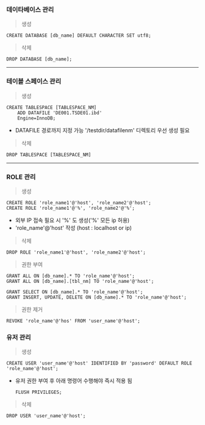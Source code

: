 ### 데이타베이스 관리

> 생성

```
CREATE DATABASE [db_name] DEFAULT CHARACTER SET utf8;
```

> 삭제

```
DROP DATABASE [db_name];
```

***

### 테이블 스페이스 관리

> 생성

```
CREATE TABLESPACE [TABLESPACE_NM]
    ADD DATAFILE 'DE001.TSDE01.ibd'
    Engine=InnoDB;
```
* DATAFILE 경로까지 지정 가능 '/testdir/datafilenm' 디렉토리 우선 생성 필요

> 삭제

```
DROP TABLESPACE [TABLESPACE_NM]
```

***

### ROLE 관리

> 생성

```
CREATE ROLE 'role_name1'@'host', 'role_name2'@'host';
CREATE ROLE 'role_name1'@'%', 'role_name2'@'%';
```
* 외부 IP 접속 필요 시 '%' 도 생성('%' 모든 ip 허용)
* 'role_name'@'host' 작성 (host : localhost or ip)

> 삭제

```
DROP ROLE 'role_name1'@'host', 'role_name2'@'host';
```

> 권한 부여

```
GRANT ALL ON [db_name].* TO 'role_name'@'host';
GRANT ALL ON [db_name].[tbl_nm] TO 'role_name'@'host';

GRANT SELECT ON [db_name].* TO 'role_name'@'host';
GRANT INSERT, UPDATE, DELETE ON [db_name].* TO 'role_name'@'host';
```

> 권한 제거

```
REVOKE 'role_name'@'hos' FROM 'user_name'@'host';
```

### 유저 관리

> 생성

```
CREATE USER 'user_name'@'host' IDENTIFIED BY 'password' DEFAULT ROLE 'role_name'@'host';
```

* 유저 권한 부여 후 아래 명령어 수행해야 즉시 적용 됨
  ```
  FLUSH PRIVILEGES;
  ```

> 삭제

```
DROP USER 'user_name'@'host';
```

